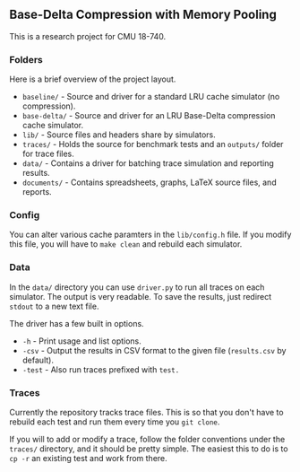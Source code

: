 ## Base-Delta Compression with Memory Pooling

This is a research project for CMU 18-740.


### Folders

Here is a brief overview of the project layout.

- `baseline/` - Source and driver for a standard LRU cache simulator (no compression).
- `base-delta/` - Source and driver for an LRU Base-Delta compression cache simulator.
- `lib/` - Source files and headers share by simulators.
- `traces/` - Holds the source for benchmark tests and an `outputs/` folder for trace files.
- `data/` - Contains a driver for batching trace simulation and reporting results.
- `documents/` - Contains spreadsheets, graphs, LaTeX source files, and reports.


### Config

You can alter various cache paramters in the `lib/config.h` file. If you modify this file, you will have to `make clean` and rebuild each simulator.


### Data

In the `data/` directory you can use `driver.py` to run all traces on each simulator. The output is very readable. To save the results, just redirect `stdout` to a new text file.

The driver has a few built in options.

- `-h` - Print usage and list options.
- `-csv` - Output the results in CSV format to the given file (`results.csv` by default).
- `-test` - Also run traces prefixed with `test.`


### Traces

Currently the repository tracks trace files. This is so that you don't have to rebuild each test and run them every time you `git clone`.

If you will to add or modify a trace, follow the folder conventions under the `traces/` directory, and it should be pretty simple. The easiest this to do is to `cp -r` an existing test and work from there.
